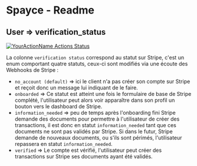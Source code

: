 # Spayce - Readme


## User => verification_status
[![YourActionName Actions Status](https://github.com/charleshenriponiard/spayce_2/workflows/CIRSpecTests/badge.svg)](https://github.com/charleshenriponiard/spayce_2/actions)

La colonne `verification status` correspond au statut sur Stripe, c'est un enum comportant quatre statuts, ceux-ci sont modifiés via une écoute des Webhooks de Stripe :

- `no_account (default)` => ici le client n'a pas créer son compte sur Stripe et reçoit donc un message lui indiquant de le faire.
- `onboarded` => Ce statut est atteint une fois le formulaire de base de Stripe complété, l'utilisateur peut alors voir apparaître dans son profil un bouton vers le dashboard de Stripe.
- `information_needed` => peu de temps après l'onboarding fini Stripe demande des documents pour permettre à l'utilisateur de créer des transactions, il est donc en statut `information_needed` tant que ces documents ne sont pas validés par Stripe.
Si dans le futur, Stripe demande de nouveaux documents, ou s'ils sont périmés, l'utilisateur repassera en statut `information_needed`.
- `verified` => Le compte est vérifié, l'utilisateur peut créer des transactions sur Stripe ses documents ayant été validés.


